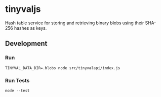 # tinyvaljs

Hash table service for storing and retrieving binary blobs using their SHA-256 hashes as keys.

## Development

### Run

```
TINYVAL_DATA_DIR=.blobs node src/tinyvalapi/index.js
```

### Run Tests

```
node --test
```
